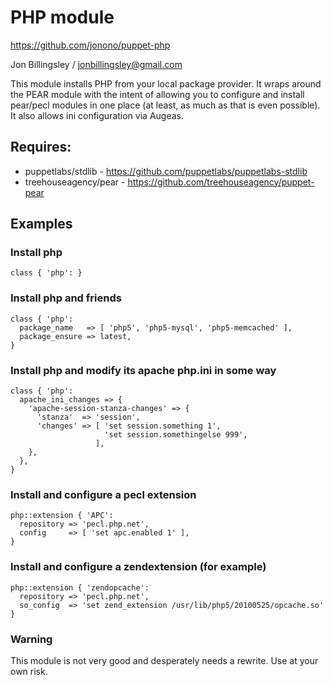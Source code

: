 # PHP module

https://github.com/jonono/puppet-php

Jon Billingsley / jonbillingsley@gmail.com

This module installs PHP from your local package provider. It wraps around the PEAR module with the intent of allowing you to configure and install pear/pecl modules in one place (at least, as much as that is even possible). It also allows ini configuration via Augeas.

## Requires:

* puppetlabs/stdlib - https://github.com/puppetlabs/puppetlabs-stdlib
* treehouseagency/pear - https://github.com/treehouseagency/puppet-pear

## Examples

### Install php

    class { 'php': }

### Install php and friends

    class { 'php':
      package_name   => [ 'php5', 'php5-mysql', 'php5-memcached' ],
      package_ensure => latest,
    }

### Install php and modify its apache php.ini in some way

    class { 'php':
      apache_ini_changes => {
        'apache-session-stanza-changes' => {
          'stanza'  => 'session',
          'changes' => [ 'set session.something 1',
                         'set session.somethingelse 999',
                       ],
        },
      },
    }

### Install and configure a pecl extension

    php::extension { 'APC':
      repository => 'pecl.php.net',
      config     => [ 'set apc.enabled 1' ],
    }

### Install and configure a zendextension (for example)

    php::extension { 'zendopcache':
      repository => 'pecl.php.net',
      so_config  => 'set zend_extension /usr/lib/php5/20100525/opcache.so'
    }

### Warning

This module is not very good and desperately needs a rewrite. Use at your own risk.

